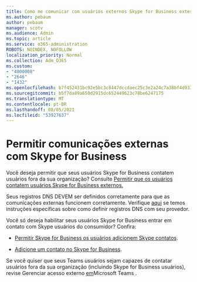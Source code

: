 ```yaml
---
title: Como me comunicar com usuários externos Skype for Business externos
ms.author: pebaum
author: pebaum
manager: scotv
ms.audience: Admin
ms.topic: article
ms.service: o365-administration
ROBOTS: NOINDEX, NOFOLLOW
localization_priority: Normal
ms.collection: Adm_O365
ms.custom:
- "4000008"
- "2646"
- "1432"
ms.openlocfilehash: b7f452431bc92e5bc3c8447dccdaec25c3e2a24c7a38bf4d933d3f125e4d2d35
ms.sourcegitcommit: b5f7da89a650d2915dc652449623c78be6247175
ms.translationtype: MT
ms.contentlocale: pt-BR
ms.lasthandoff: 08/05/2021
ms.locfileid: "53927637"
---
```

# <a name="allow-external-communications-with-skype-for-business"></a>Permitir comunicações externas com Skype for Business 

Você deseja permitir que seus usuários Skype for Business contatem usuários fora da sua organização? Consulte [Permitir que os usuários contatem usuários Skype for Business externos.](https://docs.microsoft.com/skypeforbusiness/set-up-skype-for-business-online/allow-users-to-contact-external-skype-for-business-users)

Seus registros DNS DEVEM ser definidos corretamente para que as comunicações externas funcionem corretamente. Verifique [aqui](https://docs.microsoft.com/microsoft-365/admin/get-help-with-domains/set-up-your-domain-host-specific-instructions) se temos instruções específicas sobre como definir registros DNS com seu provedor. 

Você só deseja habilitar seus usuários Skype for Business entrar em contato com Skype usuários do consumidor? Confira:

- [Permitir Skype for Business os usuários adicionem Skype contatos](https://docs.microsoft.com/skypeforbusiness/set-up-skype-for-business-online/let-skype-for-business-users-add-skype-contacts). 

- [Adicione um contato no Skype for Business](https://support.office.com/article/add-a-contact-in-skype-for-business-89338023-2adf-4f5c-90b6-f8b6f72fadd1).


Se você quiser que seus Teams usuários sejam capazes de contatar usuários fora da sua organização (incluindo Skype for Business usuários), revise Gerenciar acesso externo [em](https://docs.microsoft.com/microsoftteams/let-your-teams-users-communicate-with-other-people)Microsoft Teams . 